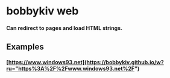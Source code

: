 # bobbykiv web
#### Can redirect to pages and load HTML strings.
## Examples
#### [https://www.windows93.net](https://bobbykiv.github.io/w?ru="https%3A%2F%2Fwww.windows93.net%2F")
